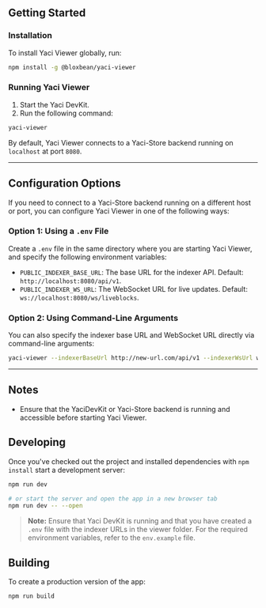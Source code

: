 ## Getting Started

### Installation

To install Yaci Viewer globally, run:

```bash
npm install -g @bloxbean/yaci-viewer
```

### Running Yaci Viewer

1. Start the Yaci DevKit.
2. Run the following command:

```bash
yaci-viewer
```

By default, Yaci Viewer connects to a Yaci-Store backend running on `localhost` at port `8080`.

---

## Configuration Options

If you need to connect to a Yaci-Store backend running on a different host or port, you can configure Yaci Viewer in one of the following ways:

### Option 1: Using a `.env` File

Create a `.env` file in the same directory where you are starting Yaci Viewer, and specify the following environment variables:

- `PUBLIC_INDEXER_BASE_URL`: The base URL for the indexer API. Default: `http://localhost:8080/api/v1`.
- `PUBLIC_INDEXER_WS_URL`: The WebSocket URL for live updates. Default: `ws://localhost:8080/ws/liveblocks`.

### Option 2: Using Command-Line Arguments

You can also specify the indexer base URL and WebSocket URL directly via command-line arguments:

```bash
yaci-viewer --indexerBaseUrl http://new-url.com/api/v1 --indexerWsUrl ws://new-url.com/ws/liveblocks
```

---

## Notes

- Ensure that the YaciDevKit or Yaci-Store backend is running and accessible before starting Yaci Viewer.

## Developing

Once you've checked out the project and installed dependencies with `npm install`  start a development server:

```bash
npm run dev

# or start the server and open the app in a new browser tab
npm run dev -- --open
```

> **Note:** Ensure that Yaci DevKit is running and that you have created a `.env` file with the indexer URLs in the viewer folder. For the required environment variables, refer to the `env.example` file.

## Building

To create a production version of the app:

```bash
npm run build
```

